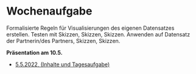 # Wochenaufgabe
Formalisierte Regeln für Visualisierungen des eigenen Datensatzes erstellen. Testen mit Skizzen, Skizzen, Skizzen. Anwenden auf Datensatz der Partnerin/des Partners, Skizzen, Skizzen.

<b>Präsentation am 10.5.</b>

* <a href="https://github.com/digitalideation/IDA_2022/blob/main/woche3/2022-05-05.md">5.5.2022, (Inhalte und Tagesaufgabe)</a>